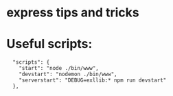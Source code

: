 
express tips and tricks 
=======================

# Useful scripts:
```
  "scripts": {
    "start": "node ./bin/www",
    "devstart": "nodemon ./bin/www",
    "serverstart": "DEBUG=exllib:* npm run devstart"
  },
```
